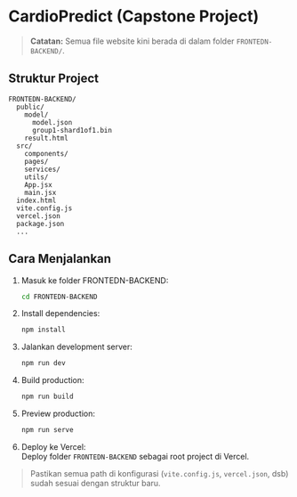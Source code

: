 # CardioPredict (Capstone Project)

> **Catatan:** Semua file website kini berada di dalam folder `FRONTEDN-BACKEND/`.

## Struktur Project

```
FRONTEDN-BACKEND/
  public/
    model/
      model.json
      group1-shard1of1.bin
    result.html
  src/
    components/
    pages/
    services/
    utils/
    App.jsx
    main.jsx
  index.html
  vite.config.js
  vercel.json
  package.json
  ...
```

## Cara Menjalankan

1. Masuk ke folder FRONTEDN-BACKEND:
   ```bash
   cd FRONTEDN-BACKEND
   ```

2. Install dependencies:
   ```bash
   npm install
   ```

3. Jalankan development server:
   ```bash
   npm run dev
   ```

4. Build production:
   ```bash
   npm run build
   ```

5. Preview production:
   ```bash
   npm run serve
   ```

6. Deploy ke Vercel:  
   Deploy folder `FRONTEDN-BACKEND` sebagai root project di Vercel.

> Pastikan semua path di konfigurasi (`vite.config.js`, `vercel.json`, dsb) sudah sesuai dengan struktur baru.
